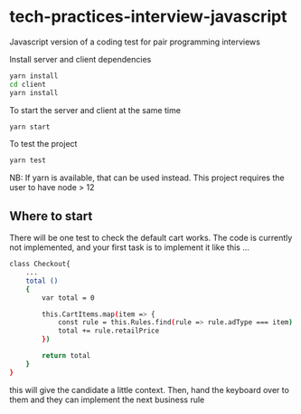 # tech-practices-interview-javascript

Javascript version of a coding test for pair programming interviews

Install server and client dependencies

```bash
yarn install
cd client
yarn install
```

To start the server and client at the same time

```bash
yarn start
```

To test the project

```bash
yarn test
```

NB: If yarn is available, that can be used instead. This project requires the user to have node > 12

## Where to start

There will be one test to check the default cart works. The code is currently not implemented, and your first task is to implement it like this ...

```bash
class Checkout{
    ...
    total ()
    {
        var total = 0

        this.CartItems.map(item => {
            const rule = this.Rules.find(rule => rule.adType === item)
            total += rule.retailPrice
        })

        return total
    }
}
```

this will give the candidate a little context. Then, hand the keyboard over to them and they can implement the next business rule
